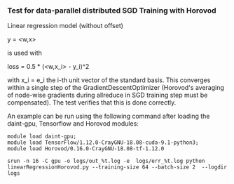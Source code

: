 ### Test for data-parallel distributed SGD Training with Horovod 

Linear regression model (without offset)

  y = <w,x>

is used with

  loss = 0.5 * (<w,x_i> - y_i)^2

with x_i = e_i the i-th unit vector of the standard basis. This converges within a single step of the GradientDescentOptimizer (Horovod's averaging of node-wise gradients during allreduce in SGD training step must be compensated). The test verifies that this is done correctly.

An example can be run using the following command after loading the daint-gpu, Tensorflow and Horovod modules:
```
module load daint-gpu; 
module load TensorFlow/1.12.0-CrayGNU-18.08-cuda-9.1-python3; 
module load Horovod/0.16.0-CrayGNU-18.08-tf-1.12.0

srun -n 16 -C gpu -o logs/out_%t.log -e  logs/err_%t.log python linearRegressionHorovod.py --training-size 64 --batch-size 2  --logdir logs
```

